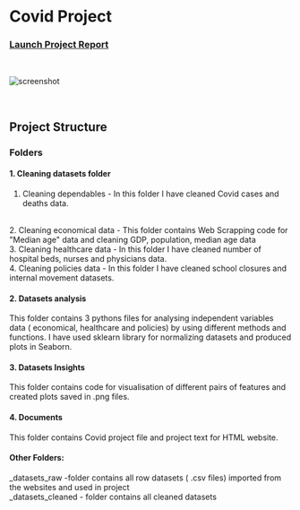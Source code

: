 # Covid Project

### [Launch Project Report](https://agatamalucha.github.io/UCDPA_agatamalucha/)


<br>

![screenshot](https://user-images.githubusercontent.com/42006092/119255258-af9ff280-bbb2-11eb-856f-820224dc07fe.PNG)

<br>

## Project Structure

### Folders 

#### 1. Cleaning datasets folder

1. Cleaning dependables  - In this folder I have cleaned Covid cases and deaths data.
<br>
2. Cleaning economical data - This folder contains Web Scrapping code for "Median age" data and cleaning GDP, population, median age  data 
<br>
3. Cleaning healthcare data -  In this folder I have cleaned number of hospital beds, nurses and physicians data.
<br>
4. Cleaning policies data -  In this folder I have cleaned  school closures and internal movement datasets.

#### 2. Datasets analysis
This folder contains 3 pythons files for analysing independent variables data ( economical, healthcare and policies) by using different 
methods and functions.
I have used sklearn library for normalizing datasets and produced plots in Seaborn.

#### 3. Datasets Insights 
This folder contains code for visualisation of different pairs of features and created plots saved in .png files.

#### 4. Documents
This folder contains Covid project file and project text for HTML website.
#### Other Folders:
 _datasets_raw -folder contains all row datasets ( .csv files) imported from the websites and used in project
<br>
 _datasets_cleaned  - folder contains  all cleaned datasets 